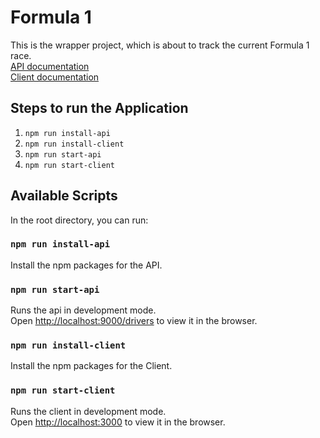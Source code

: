 # Formula 1

This is the wrapper project, which is about to track the current Formula 1 race.  
[API documentation](api/README.md)  
[Client documentation](client/README.md)  

## Steps to run the Application

1. ```npm run install-api```
2. ```npm run install-client```
3. ```npm run start-api```
4. ```npm run start-client```

## Available Scripts

In the root directory, you can run:  

### `npm run install-api`

Install the npm packages for the API.  

### `npm run start-api`

Runs the api in development mode.  
Open [http://localhost:9000/drivers](http://localhost:9000/drivers) to view it in the browser.  

### `npm run install-client`

Install the npm packages for the Client.  

### `npm run start-client`

Runs the client in development mode.  
Open [http://localhost:3000](http://localhost:3000) to view it in the browser.  
